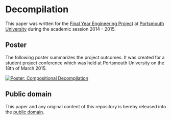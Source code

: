 # Decompilation

This paper was written for the [Final Year Engineering Project][PJE40] at [Portsmouth University] during the academic session 2014 - 2015.

[PJE40]: https://register.port.ac.uk/apex/f?p=111:3:0::NO::P3_UNIT_ID:397236263
[Portsmouth University]: http://www.port.ac.uk/

## Poster

The following poster summarizes the project outcomes. It was created for a student project conference which was held at Portsmouth University on the 18th of March 2015.

[![Poster: Compositional Decompilation](https://raw.githubusercontent.com/mewpaper/decompilation/master/poster/poster.png)](https://raw.githubusercontent.com/mewpaper/decompilation/master/poster/poster.pdf)

## Public domain

This paper and any original content of this repository is hereby released into the [public domain].

[public domain]: https://creativecommons.org/publicdomain/zero/1.0/
